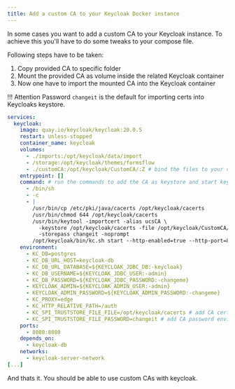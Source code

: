 ```yaml
---
title: Add a custom CA to your Keycloak Docker instance
---
```


In some cases you want to add a custom CA to your Keycloak instance. To achieve this you'll have to do some tweaks to your compose file.

Following steps have to be taken:

1. Copy provided CA to specific folder
2. Mount the provided CA as volume inside the related Keycloak container
3. Now one have to import the mounted CA into the Keycloak container

!!! Attention
    Password `changeit` is the default for importing certs into Keycloaks keystore.

```yaml
services:
  keycloak:
    image: quay.io/keycloak/keycloak:20.0.5
    restart: unless-stopped
    container_name: keycloak
    volumes:
      - ./imports:/opt/keycloak/data/import
      - /storage:/opt/keycloak/themes/formsflow
      - ./customCA:/opt/keycloak/CustomCA/:Z # bind the files to your container as private and unshared
    entrypoint: []
    command: # run the commands to add the CA as keystore and start keycloak afterwards
      - /bin/sh
      - -c
      - |
        /usr/bin/cp /etc/pki/java/cacerts /opt/keycloak/cacerts
        /usr/bin/chmod 644 /opt/keycloak/cacerts
        /usr/bin/keytool -importcert -alias ucsCA \
          -keystore /opt/keycloak/cacerts -file /opt/keycloak/CustomCA/ca_ldap.cert \
          -storepass changeit -noprompt
        /opt/keycloak/bin/kc.sh start --http-enabled=true --http-port=8080 --hostname-strict=false --hostname-strict-https=false --import-realm 
    environment:
      - KC_DB=postgres
      - KC_DB_URL_HOST=keycloak-db
      - KC_DB_URL_DATABASE=${KEYCLOAK_JDBC_DB:-keycloak}
      - KC_DB_USERNAME=${KEYCLOAK_JDBC_USER:-admin}
      - KC_DB_PASSWORD=${KEYCLOAK_JDBC_PASSWORD:-changeme}
      - KEYCLOAK_ADMIN=${KEYCLOAK_ADMIN_USER:-admin}
      - KEYCLOAK_ADMIN_PASSWORD=${KEYCLOAK_ADMIN_PASSWORD:-changeme}
      - KC_PROXY=edge
      - KC_HTTP_RELATIVE_PATH=/auth
      - KC_SPI_TRUSTSTORE_FILE_FILE=/opt/keycloak/cacerts # add CA certs path environment variable
      - KC_SPI_TRUSTSTORE_FILE_PASSWORD=changeit # add CA password environment variable; should be the same as `-storepass` in the /usr/bin/keytool command above
    ports:
      - 8080:8080
    depends_on:
      - keycloak-db
    networks:
      - keycloak-server-network
[...]
```

And thats it. You should be able to use custom CAs with keycloak.
